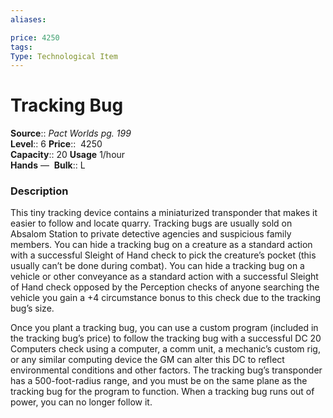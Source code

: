 ```yaml
---
aliases: 

price: 4250
tags: 
Type: Technological Item
---
```


# Tracking Bug

**Source**:: _Pact Worlds pg. 199_  
**Level**:: 6
**Price**::  4250  
**Capacity**:: 20 **Usage** 1/hour  
**Hands** — 
**Bulk**:: L

### Description

This tiny tracking device contains a miniaturized transponder that makes it easier to follow and locate quarry. Tracking bugs are usually sold on Absalom Station to private detective agencies and suspicious family members. You can hide a tracking bug on a creature as a standard action with a successful Sleight of Hand check to pick the creature’s pocket (this usually can’t be done during combat). You can hide a tracking bug on a vehicle or other conveyance as a standard action with a successful Sleight of Hand check opposed by the Perception checks of anyone searching the vehicle you gain a +4 circumstance bonus to this check due to the tracking bug’s size.  
  
Once you plant a tracking bug, you can use a custom program (included in the tracking bug’s price) to follow the tracking bug with a successful DC 20 Computers check using a computer, a comm unit, a mechanic’s custom rig, or any similar computing device the GM can alter this DC to reflect environmental conditions and other factors. The tracking bug’s transponder has a 500-foot-radius range, and you must be on the same plane as the tracking bug for the program to function. When a tracking bug runs out of power, you can no longer follow it.
